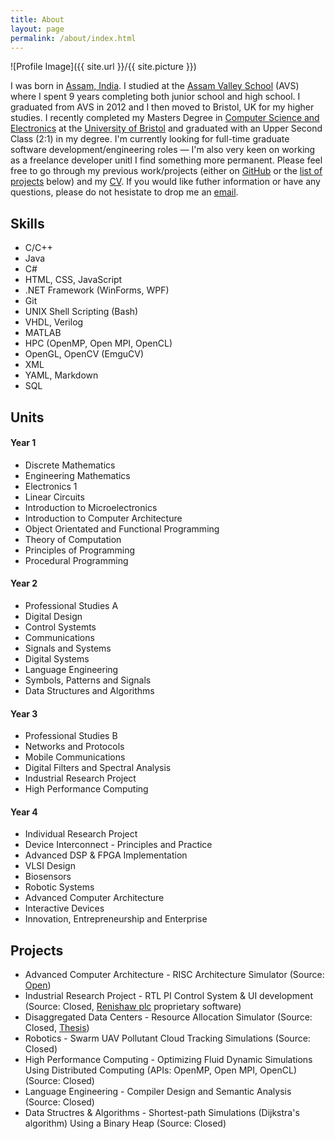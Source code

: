 ```yaml
---
title: About
layout: page
permalink: /about/index.html
---
```

![Profile Image]({{ site.url }}/{{ site.picture }})

<p>I was born in <a href="https://www.google.co.uk/maps/place/Assam,+India/" target="_blank">Assam, India</a>.
I studied at the <a href="https://www.assamvalleyschool.com" target="_blank">Assam Valley School</a> (AVS) 
where I spent 9 years completing both junior school and high school. I graduated from AVS in 2012 and I 
then moved to Bristol, UK for my higher studies. I recently completed my Masters Degree in 
<a href="http://www.bristol.ac.uk/engineering/interdisciplinary/cse/" target="_bank">Computer Science 
and Electronics</a> at the <a href="https://www.bris.ac.uk" target="_blank">University of Bristol</a> and graduated with an Upper Second Class (2:1) in my degree. I'm currently looking for full-time graduate software development/engineering roles — I'm also very keen on working as a freelance developer unitl I find something more permanent. Please feel free to go through my previous work/projects (either on <a href="{{ site.github }}" target="_blank">GitHub</a> or the <a href="#projects"> list of projects</a> below) and my <a href="{{ site.url }}/{{ site.cv }}" target="_blank">CV</a>. If you would like futher information or have any questions, please do not hesistate
to drop me an <a href="mailto:{{ site.email }}">email</a>.
</p>

<h2>Skills</h2>
<!--TODO: Add separate lists for programming languages, technologies, libraries and interests -->
<ul class="skill-list">
	<li>C/C++</li>
	<li>Java</li>
	<li>C#</li>
	<li>HTML, CSS, JavaScript</li>
	<li>.NET Framework (WinForms, WPF)</li>
	<li>Git</li>
	<li>UNIX Shell Scripting (Bash)</li>
	<li>VHDL, Verilog</li>
	<li>MATLAB</li>
	<li>HPC (OpenMP, Open MPI, OpenCL)</li>
  <li>OpenGL, OpenCV (EmguCV)</li>
	<li>XML</li>
  <li>YAML, Markdown</li>
  <li>SQL</li>
<!-- 	<li>HTML - Jade - Haml - Erb</li>
	<li>Responsive (Mobile First)</li>
	<li>CSS (Stylus, Sass, Less)</li>
	<li>Css Frameworks (Bootstrap, Foundation)</li>
	<li>Javascript (Design Patterns, Testes)</li>
	<li>NodeJS</li>
	<li>AngularJS - ReactJS</li>
	<li>Grunt - Gulp - Yeoman</li>
	<li>Git</li>
	<li>PHP</li>
	<li>Python</li>
	<li>MySQL - MongoDB</li>
	<li>Scrum and Kanban</li>
	<li>TDD e Continuous Integration</li> -->
</ul>

<h2>Units</h2>

<h4>Year 1</h4>
<ul>
	<li>Discrete Mathematics</li>
	<li>Engineering Mathematics</li>
	<li>Electronics 1</li>
	<li>Linear Circuits</li>
	<li>Introduction to Microelectronics</li>
	<li>Introduction to Computer Architecture</li>
	<li>Object Orientated and Functional Programming</li>
	<li>Theory of Computation</li>
	<li>Principles of Programming</li>
	<li>Procedural Programming</li>
</ul>

<h4>Year 2</h4>
<ul>
	<li>Professional Studies A</li>
	<li>Digital Design</li>
	<li>Control Systemts</li>
	<li>Communications</li>
	<li>Signals and Systems</li>
	<li>Digital Systems</li>
	<li>Language Engineering</li>
	<li>Symbols, Patterns and Signals</li>
	<li>Data Structures and Algorithms</li>
</ul>

<h4>Year 3</h4>
<ul>
	<li>Professional Studies B</li>
	<li>Networks and Protocols</li>
	<li>Mobile Communications</li>
	<li>Digital Filters and Spectral Analysis</li>
	<li>Industrial Research Project</li>
	<li>High Performance Computing</li>
</ul>

<h4>Year 4</h4>
<ul>
	<li>Individual Research Project</li>
	<li>Device Interconnect - Principles and Practice</li>
	<li>Advanced DSP & FPGA Implementation</li>
	<li>VLSI Design</li>
	<li>Biosensors</li>
	<li>Robotic Systems</li>
	<li>Advanced Computer Architecture</li>
	<li>Interactive Devices</li>
	<li>Innovation, Entrepreneurship and Enterprise</li>
</ul>

<h2><a id="projects"></a>Projects</h2>

<ul>
	<li>Advanced Computer Architecture - RISC Architecture Simulator (Source: <a href="https://github.com/ashishtibrewal/ACA" target="_blank">Open</a>)</li>
	<li>Industrial Research Project - RTL PI Control System & UI development (Source: Closed, <a href="https://www.renishaw.com">Renishaw plc</a> proprietary software)</li>
	<li>Disaggregated Data Centers - Resource Allocation Simulator (Source: Closed, <a href="{{ site.url }}/{{ site.doc }}/thesis.pdf" target="_blank">Thesis</a>)</li>
	<li>Robotics - Swarm UAV Pollutant Cloud Tracking Simulations (Source: Closed)</li>
	<li>High Performance Computing - Optimizing Fluid Dynamic Simulations Using Distributed Computing (APIs: OpenMP, Open MPI, OpenCL) (Source: Closed)</li>
	<li>Language Engineering - Compiler Design and Semantic Analysis (Source: Closed)</li>
	<li>Data Structres & Algorithms - Shortest-path Simulations (Dijkstra's algorithm) Using a Binary Heap (Source: Closed)</li>
</ul>
